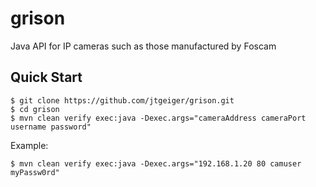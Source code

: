 # grison
Java API for IP cameras such as those manufactured by Foscam

## Quick Start
```
$ git clone https://github.com/jtgeiger/grison.git
$ cd grison
$ mvn clean verify exec:java -Dexec.args="cameraAddress cameraPort username password"
```
Example:
```
$ mvn clean verify exec:java -Dexec.args="192.168.1.20 80 camuser myPassw0rd"
```
